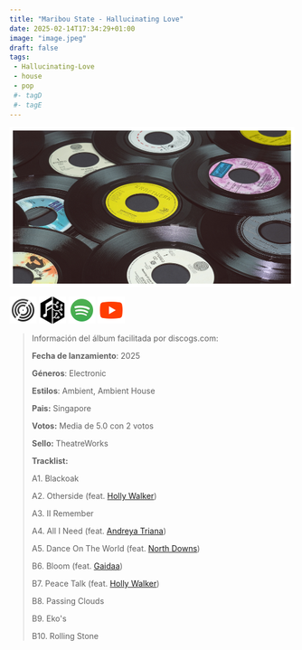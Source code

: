 ```yaml
---
title: "Maribou State - Hallucinating Love"
date: 2025-02-14T17:34:29+01:00
image: "image.jpeg"
draft: false
tags:
 - Hallucinating-Love
 - house
 - pop
 #- tagD
 #- tagE
---
```

![cover](image.jpeg (Maribou-State - Hallucinating-Love))
 
[![discogs](../links/svg/discogs.png (discogs))](https://www.discogs.com/master/3736326)
[![musicbrainz](../links/svg/musicbrainz.png (musicbrainz))](https://musicbrainz.org/release/b1c639d0-b918-47e4-a3c8-74f4e3237e44)
[![spotify](../links/svg/spotify.png (putify))](https://open.spotify.com/album/6NyoU5F25y1I7V9fqbKqy9)
[![youtube](../links/svg/youtube.png (youtube))](https://www.youtube.com/playlist?list=PLhTknrPdQ9vp-pftzrMm2qzN-umLaBzwi)
 
<!-- [![bandcamp](../links/svg/bandcamp.png (bandcamp))](error) error busqueda -->
<!-- [![lastfm](../links/svg/lastfm.png (lastfm))]() -->
<!-- [![wikipedia](../links/svg/wikipedia.png (wikipedia))](error) -->
 
> Información del álbum facilitada por discogs.com:
> 
> **Fecha de lanzamiento**: 2025
> 
> **Géneros**: Electronic
> 
> **Estilos**: Ambient, Ambient House
> 
> **Pais:** Singapore
> 
> **Votos:** Media de 5.0 con 2 votos
> 
> **Sello:** TheatreWorks
> 
> **Tracklist:**
> 
>   A1. Blackoak    
> 
>   A2. Otherside 
> (feat. [Holly Walker](https://www.discogs.com/artist/3315317 ''))   
> 
>   A3. II Remember    
> 
>   A4. All I Need 
> (feat. [Andreya Triana](https://www.discogs.com/artist/287580 'British soul singer/singer-songwriter, born in London and...'))   
> 
>   A5. Dance On The World 
> (feat. [North Downs](https://www.discogs.com/artist/7128515 'Bristol based songwriter, musician and producer.'))   
> 
>   B6. Bloom 
> (feat. [Gaidaa](https://www.discogs.com/artist/9251542 'Dutch-sudanese musician and singer-songwriter.'))   
> 
>   B7. Peace Talk 
> (feat. [Holly Walker](https://www.discogs.com/artist/3315317 ''))   
> 
>   B8. Passing Clouds    
> 
>   B9. Eko's    
> 
>   B10. Rolling Stone    
> 
